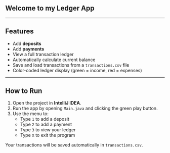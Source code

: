 ## Welcome to my Ledger App

---

## Features

- Add **deposits**
- Add **payments**
- View a full transaction ledger
- Automatically calculate current balance
- Save and load transactions from a `transactions.csv` file
- Color-coded ledger display (green = income, red = expenses)

---

## How to Run

1. Open the project in **IntelliJ IDEA**.
2. Run the app by opening `Main.java` and clicking the green play button.
3. Use the menu to:
    - Type `1` to add a deposit
    - Type `2` to add a payment
    - Type `3` to view your ledger
    - Type `X` to exit the program

Your transactions will be saved automatically in `transactions.csv`.